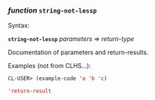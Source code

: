 ### <em>function</em> <strong>`string-not-lessp`</strong>

Syntax:

<strong>`string-not-lessp`</strong> <em>parameters</em> => <em>return-type</em>

Documentation of parameters and return-results.

Examples (not from CLHS...):

```lisp
CL-USER> (example-code 'a 'b 'c)

'return-result
```
